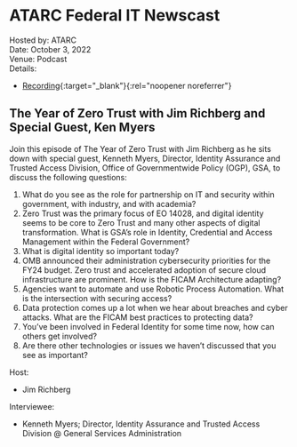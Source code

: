 # ATARC Federal IT Newscast
Hosted by: ATARC<br>
Date: October 3, 2022<br>
Venue: Podcast<br>
Details:
- [Recording](https://open.spotify.com/episode/6qUUUNpNFKBwsAzfUk84pv){:target="_blank"}{:rel="noopener noreferrer"} 

## The Year of Zero Trust with Jim Richberg and Special Guest, Ken Myers
Join this episode of The Year of Zero Trust with Jim Richberg as he sits down with special guest, Kenneth Myers, Director, Identity Assurance and Trusted Access Division, Office of Governmentwide Policy (OGP), GSA, to discuss the following questions:
1. What do you see as the role for partnership on IT and security within government, with industry, and with academia?
2. Zero Trust was the primary focus of EO 14028, and digital identity seems to be core to Zero Trust and many other aspects of digital transformation. What is GSA’s role in Identity, Credential and Access Management within the Federal Government?
3. What is digital identity so important today?
4. OMB announced their administration cybersecurity priorities for the FY24 budget. Zero trust and accelerated adoption of secure cloud infrastructure are prominent. How is the FICAM Architecture adapting?
5. Agencies want to automate and use Robotic Process Automation. What is the intersection with securing access?
6. Data protection comes up a lot when we hear about breaches and cyber attacks. What are the FICAM best practices to protecting data?
7. You’ve been involved in Federal Identity for some time now, how can others get involved?
8. Are there other technologies or issues we haven’t discussed that you see as important?

Host: 
- Jim Richberg

Interviewee:
- Kenneth Myers; Director, Identity Assurance and Trusted Access Division @ General Services Administration
